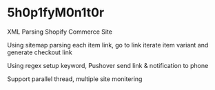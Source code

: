 # 5h0p1fyM0n1t0r
XML Parsing Shopify Commerce Site

Using sitemap parsing each item link, go to link iterate item variant and generate checkout link

Using regex setup keyword, Pushover send link & notification to phone

Support parallel thread, multiple site monitering
